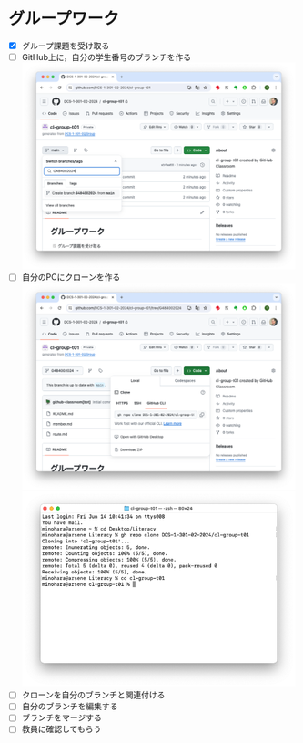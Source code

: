 # グループワーク

- [x] グループ課題を受け取る
- [ ] GitHub上に，自分の学生番号のブランチを作る
      ![make branch on GitHub](Fig/githubMakeBranch.png)
- [ ] 自分のPCにクローンを作る
      ![cloning](Fig/clone01.png)
      ![cloning](Fig/clone02.png)
- [ ] クローンを自分のブランチと関連付ける
- [ ] 自分のブランチを編集する
- [ ] ブランチをマージする
- [ ] 教員に確認してもらう
